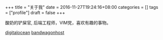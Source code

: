 +++
title = "关于我"
date = 2016-11-27T19:24:16+08:00
categories =  []
tags = ["profile"]
draft = false
+++

酸奶的铲屎官, 后端工程师，VIM党，喜欢有趣的事物。

[digitalocean](https://m.do.co/c/f803eaf1ddc4)
[bandwagonhost](https://bwh88.net/aff.php?aff=10011)






